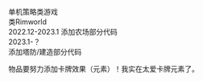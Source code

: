 单机策略类游戏  
类Rimworld  
2022.12-2023.1 
添加农场部分代码  
2023.1-？  
添加塔防/建造部分代码  

物品要努力添加卡牌效果（元素）！我实在太爱卡牌元素了。  
